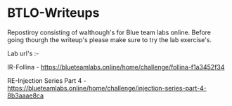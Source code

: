 # BTLO-Writeups
Repostiroy consisting of walthough's for Blue team labs online.
Before going thourgh the writeup's please make sure to try the lab exercise's.



Lab url's :-

IR-Follina - https://blueteamlabs.online/home/challenge/follina-f1a3452f34

RE-Injection Series Part 4 - https://blueteamlabs.online/home/challenge/injection-series-part-4-8b3aaae8ca
